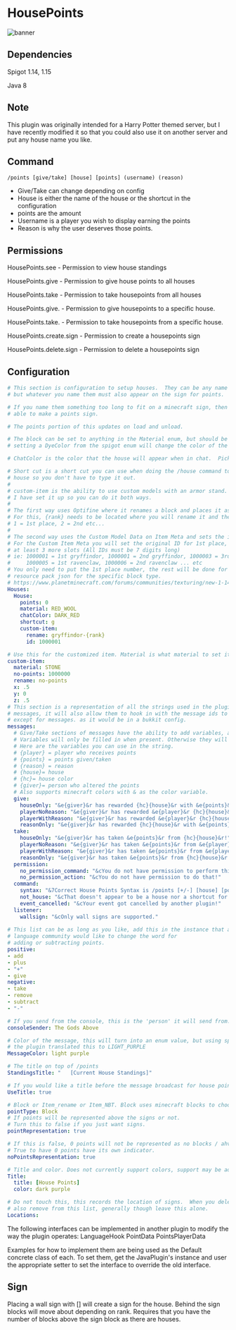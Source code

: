 # HousePoints

![banner](https://i.imgur.com/WekXaRn.png "House Points Banner")

## Dependencies

Spigot 1.14, 1.15

Java 8

## Note

This plugin was originally intended for a Harry Potter themed server, but I have recently modified it so that you could also use it on another server and put any house name you like.

## Command
`/points [give/take] [house] [points] (username) (reason)`
* Give/Take can change depending on config
* House is either the name of the house or the shortcut in the configuration
* points are the amount
* Username is a player you wish to display earning the points
* Reason is why the user deserves those points.

## Permissions

HousePoints.see - Permission to view house standings

HousePoints.give - Permission to give house points to all houses

HousePoints.take - Permission to take housepoints from all houses

HousePoints.give.<housename> - Permission to give housepoints to a specific house.
  
HousePoints.take.<housename> - Permission to take housepoints from a specific house.
  
HousePoints.create.sign - Permission to create a housepoints sign

HousePoints.delete.sign - Permission to delete a housepoints sign
  
## Configuration


```yaml
# This section is configuration to setup houses.  They can be any name you would like, 
# but whatever you name them must also appear on the sign for points. 

# If you name them something too long to fit on a minecraft sign, then you will not be 
# able to make a points sign.

# The points portion of this updates on load and unload.

# The block can be set to anything in the Material enum, but should be a block, if it is set to wool, 
# setting a DyeColor from the spigot enum will change the color of the wool.

# ChatColor is the color that the house will appear when in chat.  Pick this from ChatColor enum.

# Short cut is a short cut you can use when doing the /house command to replace the 
# house so you don't have to type it out.
#
# custom-item is the ability to use custom models with an armor stand. Since there are two ways of doing this,
# I have set it up so you can do it both ways.
#
# The first way uses Optifine where it renames a block and places it as a helmet
# For this, {rank} needs to be located where you will rename it and the rank will be:
# 1 = 1st place, 2 = 2nd etc...
#
# The second way uses the Custom Model Data on Item Meta and sets the id.
# For the Custom Item Meta you will set the original ID for 1st place, and you need
# at least 3 more slots (All IDs must be 7 digits long)
# ie: 1000001 = 1st gryffindor, 1000001 = 2nd gryffindor, 1000003 = 3rd gryffindor, 1000004 = 4th gryffindor,
#     1000005 = 1st ravenclaw, 1000006 = 2nd ravenclaw ... etc
# You only need to put the 1st place number, the rest will be done for you, this is the id that you put into the
# resource pack json for the specific block type.
# https://www.planetminecraft.com/forums/communities/texturing/new-1-14-custom-item-models-tuto-578834/
Houses:
  House:
    points: 0
    material: RED_WOOL
    chatColor: DARK_RED
    shortcut: g
    custom-item:
      rename: gryffindor-{rank}
      id: 1000001

# Use this for the customized item. Material is what material to set it as, and the no-points is for the id, and rename is for renaming. x, y, z, is how far to offset from the 0,0,0 of the block. .5 .5 on x and y will center them.
custom-item:
  material: STONE
  no-points: 1000000
  rename: no-points
  x: .5
  y: 0
  z: .5
# This section is a representation of all the strings used in the plugin, and will allow users to alter as they see fit,
# messages, it will also allow them to hook in with the message ids to a custom language. The messageids are the path
# except for messages. as it would be in a bukkit config.
messages:
  # Give/Take sections of messages have the ability to add variables, and you can rearrange them at will.
  # Variables will only be filled in when present. Otherwise they will fill with an empty string.
  # Here are the variables you can use in the string.
  # {player} = player who receives points
  # {points} = points given/taken
  # {reason} = reason
  # {house}= house
  # {hc}= house color
  # {giver}= person who altered the points
  # Also supports minecraft colors with & as the color variable.
  give:
    houseOnly: "&e{giver}&r has rewarded {hc}{house}&r with &e{points}&r!"
    playerNoReason: "&e{giver}&r has rewarded &e{player}&r {hc}{house}&r with &e{points}&r!"
    playerWithReason: "&e{giver}&r has rewarded &e{player}&r {hc}{house}&r with &e{points}&r for {reason}!"
    reasonOnly: "&e{giver}&r has rewarded {hc}{house}&r with &e{points}&r for {reason}!"
  take:
    houseOnly: "&e{giver}&r has taken &e{points}&r from {hc}{house}&r!"
    playerNoReason: "&e{giver}&r has taken &e{points}&r from &e{player}&r in {hc}{house}&r!"
    playerWithReason: "&e{giver}&r has taken &e{points}&r from &e{player}&r in {hc}{house}&r for {reason}!"
    reasonOnly: "&e{giver}&r has taken &e{points}&r from {hc}{house}&r for {reason}!"
  permission:
    no_permission_command: "&cYou do not have permission to perform this command!"
    no_permission_action: "&cYou do not have permission to do that!"
  command:
    syntax: "&7Correct House Points Syntax is /points [+/-] [house] [points] (player) (reason)"
    not_house: "&cThat doesn't appear to be a house nor a shortcut for a house!"
    event_cancelled: "&cYour event got cancelled by another plugin!"
  listener:
    wallsign: "&cOnly wall signs are supported."
  
# This list can be as long as you like, add this in the instance that another 
# language community would like to change the word for
# adding or subtracting points.
positive:
- add
- plus
- "+"
- give
negative:
- take
- remove
- subtract
- "-"

# If you send from the console, this is the 'person' it will send from.
consoleSender: The Gods Above

# Color of the message, this will turn into an enum value, but using spaces is okay, 
# the plugin translated this to LIGHT_PURPLE
MessageColor: light purple

# The title on top of /points
StandingsTitle: "   [Current House Standings]"

# If you would like a title before the message broadcast for house points.
UseTitle: true

# Block or Item_rename or Item_NBT. Block uses minecraft blocks to choose, and Item will place an item on an itemstand.
pointType: Block
# If points will be represented above the signs or not.
# Turn this to false if you just want signs.
pointRepresentation: true

# If this is false, 0 points will not be represented as no blocks / ahve a 0 representation for items.
# True to have 0 points have its own indicator.
noPointsRepresentation: true

# Title and color. Does not currently support colors, support may be added later.
Title:
  title: [House Points]
  color: dark purple

# Do not touch this, this records the location of signs.  When you delete a sign, it will 
# also remove from this list, generally though leave this alone.
Locations:
```
The following interfaces can be implemented in another plugin to modify the way the plugin operates:
LanguageHook
PointData
PointsPlayerData

Examples for how to implement them are being used as the Default concrete class of each. To set them, get the
JavaPlugin's instance and user the appropriate setter to set the interface to override the old interface.

## Sign
Placing a wall sign with [<housename>] will create a sign for the house. Behind the sign blocks will move about depending on rank. Requires that you have the number of blocks above the sign block as there are houses.
